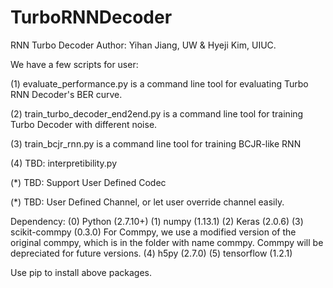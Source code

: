# TurboRNNDecoder
RNN Turbo Decoder
Author: Yihan Jiang, UW & Hyeji Kim, UIUC.

We have a few scripts for user:

(1) evaluate_performance.py is a command line tool for evaluating Turbo RNN Decoder's BER curve.

(2) train_turbo_decoder_end2end.py is a command line tool for training Turbo Decoder with different noise.

(3) train_bcjr_rnn.py is a command line tool for training BCJR-like RNN

(4) TBD: interpretibility.py

(*) TBD: Support User Defined Codec

(*) TBD: User Defined Channel, or let user override channel easily.
 

Dependency:
(0) Python (2.7.10+)
(1) numpy (1.13.1)
(2) Keras (2.0.6)
(3) scikit-commpy (0.3.0) For Commpy, we use a modified version
                              of the original commpy, which is in the folder with name commpy.
                              Commpy will be depreciated for future versions.
(4) h5py (2.7.0)
(5) tensorflow (1.2.1)


Use pip to install above packages.